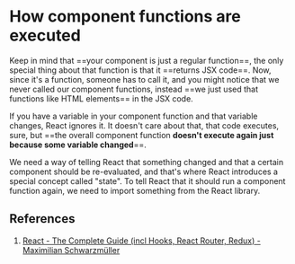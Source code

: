 # How component functions are executed

Keep in mind that ==your component is just a regular function==, the only special thing about that function is that it ==returns JSX code==. Now, since it's a function, someone has to call it, and you might notice that we never called our component functions, instead ==we just used that functions like HTML elements== in the JSX code.

If you have a variable in your component function and that variable changes, React ignores it. It doesn't care about that, that code executes, sure, but ==the overall component function **doesn't execute again just because some variable changed**==.

We need a way of telling React that something changed and that a certain component should be re-evaluated, and that's where React introduces a special concept called "state". To tell React that it should run a component function again, we need to import something from the React library.

## References

1. [React - The Complete Guide (incl Hooks, React Router, Redux) - Maximilian Schwarzmüller](https://www.udemy.com/course/react-the-complete-guide-incl-redux/)